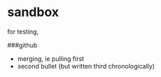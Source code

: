 sandbox
=======

for testing,

###github

- merging, ie pulling first
- second bullet (but written third chronologically)
